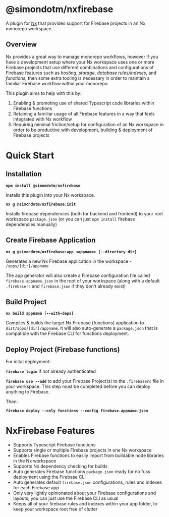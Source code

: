 # @simondotm/nxfirebase

A plugin for [Nx](https://nx.dev) that provides support for Firebase projects in an Nx monorepo workspace.


## Overview

Nx provides a great way to manage monorepo workflows, however if you have a development setup where your Nx workspace uses one or more Firebase projects that use different combinations and configurations of Firebase features such as _hosting_, _storage_, _database rules/indexes_, and _functions_, then some extra tooling is necessary in order to maintain a familiar Firebase workflow within your monorepo.

This plugin aims to help with this by:
1. Enabling & promoting use of shared Typescript code libraries within Firebase functions
2. Retaining a familiar usage of all Firebase features in a way that feels integrated with Nx workflow
3. Requiring minimal friction/setup for configuration of an Nx workspace in order to be productive with development, building & deployment of Firebase projects

# Quick Start

## Installation
**`npm install @simondotm/nxfirebase`**

Installs this plugin into your Nx workspace.


**`nx g @simondotm/nxfirebase:init`**

Installs firebase dependencies (both for backend and frontend) to your root workspace `package.json` (or you can just `npm install` firebase dependencies manually)

## Create Firebase Application

**`nx g @simondotm/nxfirebase:app <appname> [--directory dir]`**

Generates a new Nx Firebase application in the workspace - `/apps/[dir]/appname`

The app generator will also create a Firebase configuration file called `firebase.appname.json` in the root of your workspace (along with a default `.firebaserc` and `firebase.json` if they don't already exist)

## Build Project

**`nx build appname [--with-deps]`**

Compiles & builds the target Nx Firebase (functions) application to `dist/apps/[dir]/appname`. It will also auto-generate a `package.json` that is compatible with the Firebase CLI for functions deployment.

## Deploy Project (Firebase functions)

For inital deployment:

**`firebase login`** if not already authenticated

**`firebase use --add`** to add your Firebase Project(s) to the `.firebaserc` file in your workspace. This step must be completed before you can deploy anything to Firebase.

Then:

**`firebase deploy --only functions --config firebase.appname.json`**

# NxFirebase Features

* Supports Typescript Firebase functions
* Supports single or multiple Firebase projects in one Nx workspace
* Enables Firebase functions to easily import from buildable node libraries in the Nx workspace
* Supports Nx dependency checking for builds
* Auto generates Firebase functions `package.json` ready for no fuss deployment using the Firebase CLI
* Auto generates default `firebase.json` configurations, rules and indexes for each Firebase app
* Only very lightly opinionated about your Firebase configurations and layouts; you can just use the Firebase CLI as usual
* Keeps all of your firebase rules and indexes within your app folder, to keep your workspace root free of clutter
